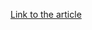 [Link to the article](https://www.ptsecurity.com/upload/corporate/ww-en/analytics/Cobalt-Snatch-eng.pdf)
